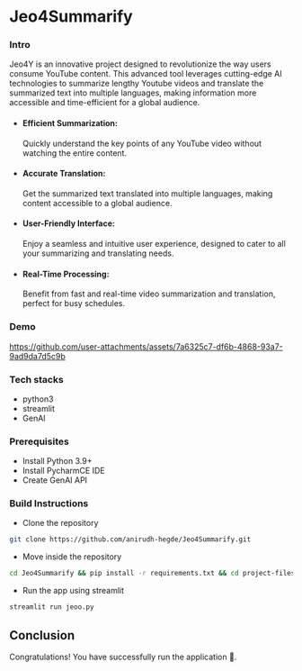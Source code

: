 # Jeo4Summarify

### Intro
Jeo4Y is an innovative project designed to revolutionize the way users consume
YouTube content. This advanced tool leverages cutting-edge AI technologies to 
summarize lengthy Youtube videos and translate the summarized text into multiple
languages, making information more accessible and time-efficient for a global audience.

* #### Efficient Summarization:
  Quickly understand the key points of any YouTube video without watching the entire content.
* #### Accurate Translation:
  Get the summarized text translated into multiple languages, making content accessible to a global audience.
* #### User-Friendly Interface:
  Enjoy a seamless and intuitive user experience, designed to cater to all your summarizing and translating needs.
* #### Real-Time Processing:
  Benefit from fast and real-time video summarization and translation, perfect for busy schedules.
  
### Demo

https://github.com/user-attachments/assets/7a6325c7-df6b-4868-93a7-9ad9da7d5c9b

### Tech stacks
* python3
* streamlit
* GenAI

### Prerequisites
* Install Python 3.9+
* Install PycharmCE IDE
* Create GenAI API
  
### Build Instructions
* Clone the repository
```sh
git clone https://github.com/anirudh-hegde/Jeo4Summarify.git
```

* Move inside the repository
```sh
cd Jeo4Summarify && pip install -r requirements.txt && cd project-files
```

* Run the app using streamlit
```sh
streamlit run jeoo.py
```

## Conclusion
Congratulations! You have successfully run the application 🚀️.
